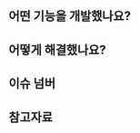 <!--
	PR 타이틀 : [행위] 도메인이 드러나는 설명 
-->

## 어떤 기능을 개발했나요?


## 어떻게 해결했나요?


## 이슈 넘버

<!--
## (option) 어떤 부분에 집중하여 리뷰해야 할까요?
-->


## 참고자료
